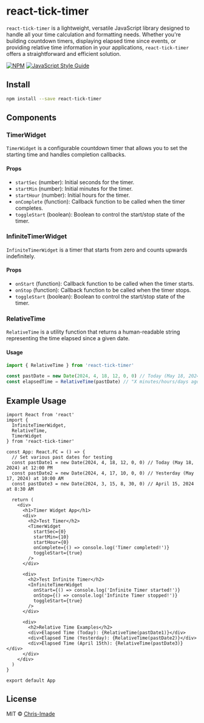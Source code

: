 # react-tick-timer

`react-tick-timer` is a lightweight, versatile JavaScript library designed to handle all your time calculation and formatting needs. Whether you're building countdown timers, displaying elapsed time since events, or providing relative time information in your applications, `react-tick-timer` offers a straightforward and efficient solution.

[![NPM](https://img.shields.io/npm/v/react-tick-timer.svg)](https://www.npmjs.com/package/react-tick-timer) [![JavaScript Style Guide](https://img.shields.io/badge/code_style-standard-brightgreen.svg)](https://standardjs.com)

## Install

```bash
npm install --save react-tick-timer
```

## Components

### TimerWidget

`TimerWidget` is a configurable countdown timer that allows you to set the starting time and handles completion callbacks.

#### Props

- `startSec` (number): Initial seconds for the timer.
- `startMin` (number): Initial minutes for the timer.
- `startHour` (number): Initial hours for the timer.
- `onComplete` (function): Callback function to be called when the timer completes.
- `toggleStart` (boolean): Boolean to control the start/stop state of the timer.

### InfiniteTimerWidget

`InfiniteTimerWidget` is a timer that starts from zero and counts upwards indefinitely.

#### Props

- `onStart` (function): Callback function to be called when the timer starts.
- `onStop` (function): Callback function to be called when the timer stops.
- `toggleStart` (boolean): Boolean to control the start/stop state of the timer.

### RelativeTime

`RelativeTime` is a utility function that returns a human-readable string representing the time elapsed since a given date.

#### Usage

```javascript
import { RelativeTime } from 'react-tick-timer'

const pastDate = new Date(2024, 4, 18, 12, 0, 0) // Today (May 18, 2024) at 12:00 PM
const elapsedTime = RelativeTime(pastDate) // "X minutes/hours/days ago"
```

## Example Usage

```tsx
import React from 'react'
import {
  InfiniteTimerWidget,
  RelativeTime,
  TimerWidget
} from 'react-tick-timer'

const App: React.FC = () => {
  // Set various past dates for testing
  const pastDate1 = new Date(2024, 4, 18, 12, 0, 0) // Today (May 18, 2024) at 12:00 PM
  const pastDate2 = new Date(2024, 4, 17, 10, 0, 0) // Yesterday (May 17, 2024) at 10:00 AM
  const pastDate3 = new Date(2024, 3, 15, 8, 30, 0) // April 15, 2024 at 8:30 AM

  return (
    <div>
      <h1>Timer Widget App</h1>
      <div>
        <h2>Test Timer</h2>
        <TimerWidget
          startSec={0}
          startMin={10}
          startHour={0}
          onComplete={() => console.log('Timer completed!')}
          toggleStart={true}
        />
      </div>

      <div>
        <h2>Test Infinite Timer</h2>
        <InfiniteTimerWidget
          onStart={() => console.log('Infinite Timer started!')}
          onStop={() => console.log('Infinite Timer stopped!')}
          toggleStart={true}
        />
      </div>

      <div>
        <h2>Relative Time Examples</h2>
        <div>Elapsed Time (Today): {RelativeTime(pastDate1)}</div>
        <div>Elapsed Time (Yesterday): {RelativeTime(pastDate2)}</div>
        <div>Elapsed Time (April 15th): {RelativeTime(pastDate3)}</div>
      </div>
    </div>
  )
}

export default App
```

## License

MIT © [Chris-Imade](https://github.com/Chris-Imade)
